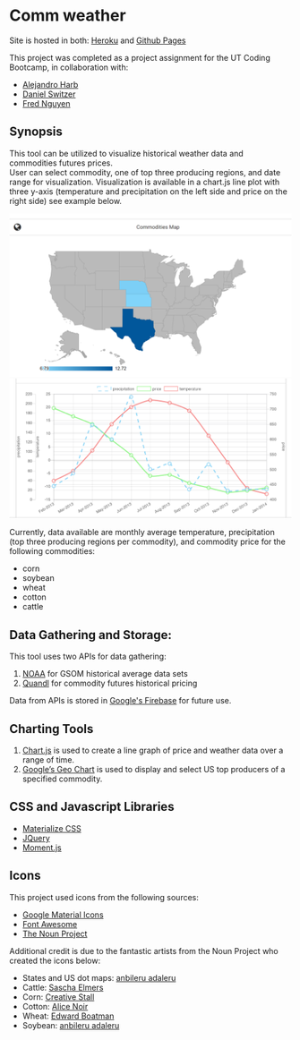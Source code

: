 # Comm weather
Site is hosted in both:
[Heroku](http://commweather.herokuapp.com/) and [Github Pages](https://aldo-sanchez.github.io/Weather-Commodities-App/)

This project was completed as a project assignment for the UT Coding Bootcamp, in collaboration with:

+ [Alejandro Harb](https://github.com/alejandroharb)
+ [Daniel Switzer](https://github.com/Danielswitzer)
+ [Fred Nguyen](https://github.com/frednguyen)

## Synopsis
This tool can be utilized to visualize historical weather data and commodities futures prices.  
User can select commodity, one of top three producing regions, and date range for visualization. Visualization is available in a chart.js line plot with three y-axis (temperature and precipitation on the left side and price on the right side) see example below.  

![Alt text](assets/images/sampleMap.PNG "sample map")
![Alt text](assets/images/samplePlot.png "sample visualization")

Currently, data available are monthly average temperature, precipitation (top three producing regions per commodity), and commodity price for the following commodities:
+ corn
+ soybean
+ wheat
+ cotton
+ cattle

## Data Gathering and Storage:
This tool uses two APIs for data gathering:

1. [NOAA](https://www.ncdc.noaa.gov/cdo-web/webservices/v2) for GSOM historical average data sets
2. [Quandl](https://www.quandl.com/docs/api) for commodity futures historical pricing

Data from APIs is stored in [Google's Firebase](https://firebase.google.com/) for future use.

## Charting Tools
1. [Chart.js](http://www.chartjs.org/) is used to create a line graph of price and weather data over a range of time.
2. [Google’s Geo Chart](https://developers.google.com/chart/interactive/docs/gallery/geochart) is used to display and select US top producers of a specified commodity.

## CSS and Javascript Libraries
+ [Materialize CSS](http://materializecss.com/)
+ [JQuery](http://jquery.com/)
+ [Moment.js](http://momentjs.com/) 

## Icons
This project used icons from the following sources:
+ [Google Material Icons](https://material.io/icons/)
+ [Font Awesome](http://fontawesome.io/)
+ [The Noun Project](https://thenounproject.com/) 

Additional credit is due to the fantastic artists from the Noun Project who created the icons below:
+ States and US dot maps: [anbileru adaleru](https://thenounproject.com/pronoun/collection/world-maps-dots/)
+ Cattle: [Sascha Elmers](https://thenounproject.com/saschaelmers/)
+ Corn: [Creative Stall](https://thenounproject.com/search/?q=corn&i=178924)
+ Cotton: [Alice Noir](https://thenounproject.com/AliceNoir/)
+ Wheat: [Edward Boatman](https://thenounproject.com/edward/)
+ Soybean: [anbileru adaleru](https://thenounproject.com/pronoun/collection/vegetables-and-fruits-glyphs/)

